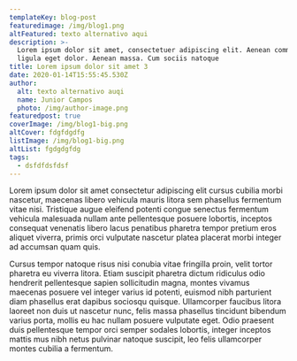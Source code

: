 ```yaml
---
templateKey: blog-post
featuredimage: /img/blog1.png
altFeatured: texto alternativo aqui
description: >-
  Lorem ipsum dolor sit amet, consectetuer adipiscing elit. Aenean commodo
  ligula eget dolor. Aenean massa. Cum sociis natoque
title: Lorem ipsum dolor sit amet 3
date: 2020-01-14T15:55:45.530Z
author:
  alt: texto alternativo auqi
  name: Junior Campos
  photo: /img/author-image.png
featuredpost: true
coverImage: /img/blog1-big.png
altCover: fdgfdgdfg
listImage: /img/blog1-big.png
altList: fgdgdgfdg
tags:
  - dsfdfdsfdsf
---
```

Lorem ipsum dolor sit amet consectetur adipiscing elit cursus cubilia morbi nascetur, maecenas libero vehicula mauris litora sem phasellus fermentum vitae nisi. Tristique augue eleifend potenti congue senectus fermentum vehicula malesuada nullam ante pellentesque posuere lobortis, inceptos consequat venenatis libero lacus penatibus pharetra tempor pretium eros aliquet viverra, primis orci vulputate nascetur platea placerat morbi integer ad accumsan quam quis.



Cursus tempor natoque risus nisi conubia vitae fringilla proin, velit tortor pharetra eu viverra litora. Etiam suscipit pharetra dictum ridiculus odio hendrerit pellentesque sapien sollicitudin magna, montes vivamus maecenas posuere vel integer varius id potenti, euismod nibh parturient diam phasellus erat dapibus sociosqu quisque. Ullamcorper faucibus litora laoreet non duis ut nascetur nunc, felis massa phasellus tincidunt bibendum varius porta, mollis eu hac nullam posuere vulputate eget. Odio praesent duis pellentesque tempor orci semper sodales lobortis, integer inceptos mattis mus nibh netus pulvinar natoque suscipit, leo felis ullamcorper montes cubilia a fermentum.
